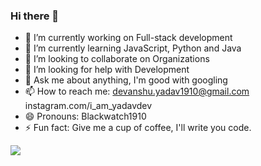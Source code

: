 ### Hi there 👋

- 🔭 I’m currently working on Full-stack development
- 🌱 I’m currently learning JavaScript, Python and Java
- 👯 I’m looking to collaborate on Organizations
- 🤔 I’m looking for help with Development
- 💬 Ask me about anything, I'm good with googling
- 📫 How to reach me: 
     devanshu.yadav1910@gmail.com
     instagram.com/i_am_yadavdev
- 😄 Pronouns: Blackwatch1910
- ⚡ Fun fact: Give me a cup of coffee, I'll write you code.

![](https://assets.madebyshape.co.uk/uploads/images/Blog/Gifs/coding.gif)

